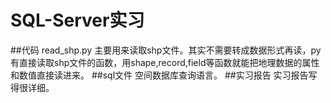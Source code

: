 # SQL-Server实习
##代码 read_shp.py
    主要用来读取shp文件。其实不需要转成数据形式再读，py有直接读取shp文件的函数，用shape,record,field等函数就能把地理数据的属性和数值直接读进来。
##sql文件
    空间数据库查询语言。
##实习报告
    实习报告写得很详细。

